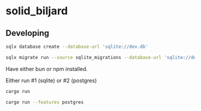 # solid_biljard

## Developing

```bash
sqlx database create --database-url 'sqlite://dev.db'
```

```bash
sqlx migrate run --source sqlite_migrations --database-url 'sqlite://dev.db'
```

Have either bun or npm installed.

Either run #1 (sqlite) or #2 (postgres)

```bash
cargo run
```

```bash
cargo run --features postgres
```
